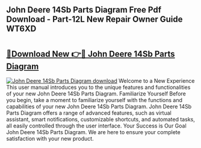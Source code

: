 ## John Deere 14Sb Parts Diagram Free Pdf Download - Part-12L New Repair Owner Guide WT6XD

# <h2><a href="http://dfjl27.blite.top/?on=John+Deere+14Sb+Parts+Diagram">🔗Download New 👉🔴 John Deere 14Sb Parts Diagram</a></h2>

[![John Deere 14Sb Parts Diagram download](https://i.imgur.com/lujVjoI.png)](http://dfjl27.blite.top/?on=John+Deere+14Sb+Parts+Diagram)
Welcome to a New Experience This user manual introduces you to the unique features and functionalities of your new John Deere 14Sb Parts Diagram. Familiarize Yourself Before you begin, take a moment to familiarize yourself with the functions and capabilities of your new John Deere 14Sb Parts Diagram. John Deere 14Sb Parts Diagram offers a range of advanced features, such as virtual assistant, smart notifications, customizable shortcuts, and automated tasks, all easily controlled through the user interface. Your Success is Our Goal John Deere 14Sb Parts Diagram. We are here to ensure your complete satisfaction with your new product.
